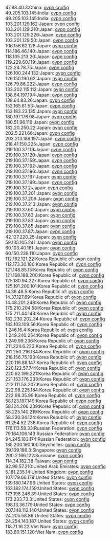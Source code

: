 47.93.40.3:China: [ovpn config](vpn/47_93_40_3.ovpn)  
49.205.103.145:India: [ovpn config](vpn/49_205_103_145.ovpn)  
49.205.103.145:India: [ovpn config](vpn/49_205_103_145.ovpn)  
103.201.129.162:Japan: [ovpn config](vpn/103_201_129_162.ovpn)  
103.201.129.210:Japan: [ovpn config](vpn/103_201_129_210.ovpn)  
103.201.129.226:Japan: [ovpn config](vpn/103_201_129_226.ovpn)  
103.201.129.50:Japan: [ovpn config](vpn/103_201_129_50.ovpn)  
106.156.62.128:Japan: [ovpn config](vpn/106_156_62_128.ovpn)  
114.186.46.140:Japan: [ovpn config](vpn/114_186_46_140.ovpn)  
118.105.213.20:Japan: [ovpn config](vpn/118_105_213_20.ovpn)  
119.229.60.119:Japan: [ovpn config](vpn/119_229_60_119.ovpn)  
122.24.78.75:Japan: [ovpn config](vpn/122_24_78_75.ovpn)  
126.100.244.132:Japan: [ovpn config](vpn/126_100_244_132.ovpn)  
126.150.190.62:Japan: [ovpn config](vpn/126_150_190_62.ovpn)  
126.79.86.222:Japan: [ovpn config](vpn/126_79_86_222.ovpn)  
133.202.115.112:Japan: [ovpn config](vpn/133_202_115_112.ovpn)  
138.64.197.194:Japan: [ovpn config](vpn/138_64_197_194.ovpn)  
138.64.83.26:Japan: [ovpn config](vpn/138_64_83_26.ovpn)  
152.165.61.53:Japan: [ovpn config](vpn/152_165_61_53.ovpn)  
153.183.23.135:Japan: [ovpn config](vpn/153_183_23_135.ovpn)  
180.197.176.98:Japan: [ovpn config](vpn/180_197_176_98.ovpn)  
180.51.96.116:Japan: [ovpn config](vpn/180_51_96_116.ovpn)  
182.20.250.22:Japan: [ovpn config](vpn/182_20_250_22.ovpn)  
202.5.221.66:Japan: [ovpn config](vpn/202_5_221_66.ovpn)  
203.213.189.197:Japan: [ovpn config](vpn/203_213_189_197.ovpn)  
218.41.150.225:Japan: [ovpn config](vpn/218_41_150_225.ovpn)  
219.100.37.119:Japan: [ovpn config](vpn/219_100_37_119.ovpn)  
219.100.37.120:Japan: [ovpn config](vpn/219_100_37_120.ovpn)  
219.100.37.159:Japan: [ovpn config](vpn/219_100_37_159.ovpn)  
219.100.37.192:Japan: [ovpn config](vpn/219_100_37_192.ovpn)  
219.100.37.196:Japan: [ovpn config](vpn/219_100_37_196.ovpn)  
219.100.37.197:Japan: [ovpn config](vpn/219_100_37_197.ovpn)  
219.100.37.199:Japan: [ovpn config](vpn/219_100_37_199.ovpn)  
219.100.37.2:Japan: [ovpn config](vpn/219_100_37_2.ovpn)  
219.100.37.201:Japan: [ovpn config](vpn/219_100_37_201.ovpn)  
219.100.37.209:Japan: [ovpn config](vpn/219_100_37_209.ovpn)  
219.100.37.213:Japan: [ovpn config](vpn/219_100_37_213.ovpn)  
219.100.37.60:Japan: [ovpn config](vpn/219_100_37_60.ovpn)  
219.100.37.63:Japan: [ovpn config](vpn/219_100_37_63.ovpn)  
219.100.37.83:Japan: [ovpn config](vpn/219_100_37_83.ovpn)  
219.100.37.85:Japan: [ovpn config](vpn/219_100_37_85.ovpn)  
219.100.37.87:Japan: [ovpn config](vpn/219_100_37_87.ovpn)  
42.127.220.25:Japan: [ovpn config](vpn/42_127_220_25.ovpn)  
59.135.105.241:Japan: [ovpn config](vpn/59_135_105_241.ovpn)  
60.103.40.161:Japan: [ovpn config](vpn/60_103_40_161.ovpn)  
60.150.238.110:Japan: [ovpn config](vpn/60_150_238_110.ovpn)  
112.162.121.22:Korea Republic of: [ovpn config](vpn/112_162_121_22.ovpn)  
112.173.30.180:Korea Republic of: [ovpn config](vpn/112_173_30_180.ovpn)  
121.148.85.15:Korea Republic of: [ovpn config](vpn/121_148_85_15.ovpn)  
121.168.188.200:Korea Republic of: [ovpn config](vpn/121_168_188_200.ovpn)  
125.180.94.227:Korea Republic of: [ovpn config](vpn/125_180_94_227.ovpn)  
125.191.200.101:Korea Republic of: [ovpn config](vpn/125_191_200_101.ovpn)  
14.36.48.5:Korea Republic of: [ovpn config](vpn/14_36_48_5.ovpn)  
14.37.127.69:Korea Republic of: [ovpn config](vpn/14_37_127_69.ovpn)  
14.48.201.248:Korea Republic of: [ovpn config](vpn/14_48_201_248.ovpn)  
175.210.204.58:Korea Republic of: [ovpn config](vpn/175_210_204_58.ovpn)  
175.211.44.143:Korea Republic of: [ovpn config](vpn/175_211_44_143.ovpn)  
182.230.202.34:Korea Republic of: [ovpn config](vpn/182_230_202_34.ovpn)  
183.103.109.56:Korea Republic of: [ovpn config](vpn/183_103_109_56.ovpn)  
1.246.16.4:Korea Republic of: [ovpn config](vpn/1_246_16_4.ovpn)  
1.249.240.254:Korea Republic of: [ovpn config](vpn/1_249_240_254.ovpn)  
1.249.99.236:Korea Republic of: [ovpn config](vpn/1_249_99_236.ovpn)  
211.224.6.223:Korea Republic of: [ovpn config](vpn/211_224_6_223.ovpn)  
211.250.216.134:Korea Republic of: [ovpn config](vpn/211_250_216_134.ovpn)  
218.156.75.193:Korea Republic of: [ovpn config](vpn/218_156_75_193.ovpn)  
220.116.88.147:Korea Republic of: [ovpn config](vpn/220_116_88_147.ovpn)  
220.122.57.74:Korea Republic of: [ovpn config](vpn/220_122_57_74.ovpn)  
220.92.199.221:Korea Republic of: [ovpn config](vpn/220_92_199_221.ovpn)  
221.153.176.233:Korea Republic of: [ovpn config](vpn/221_153_176_233.ovpn)  
222.111.53.207:Korea Republic of: [ovpn config](vpn/222_111_53_207.ovpn)  
222.98.225.184:Korea Republic of: [ovpn config](vpn/222_98_225_184.ovpn)  
222.98.35.99:Korea Republic of: [ovpn config](vpn/222_98_35_99.ovpn)  
58.123.197.149:Korea Republic of: [ovpn config](vpn/58_123_197_149.ovpn)  
58.124.206.239:Korea Republic of: [ovpn config](vpn/58_124_206_239.ovpn)  
58.225.140.219:Korea Republic of: [ovpn config](vpn/58_225_140_219.ovpn)  
58.230.34.124:Korea Republic of: [ovpn config](vpn/58_230_34_124.ovpn)  
61.254.52.236:Korea Republic of: [ovpn config](vpn/61_254_52_236.ovpn)  
176.113.58.33:Russian Federation: [ovpn config](vpn/176_113_58_33.ovpn)  
79.164.106.143:Russian Federation: [ovpn config](vpn/79_164_106_143.ovpn)  
94.245.183.174:Russian Federation: [ovpn config](vpn/94_245_183_174.ovpn)  
185.200.190.100:Seychelles: [ovpn config](vpn/185_200_190_100.ovpn)  
39.109.186.3:Singapore: [ovpn config](vpn/39_109_186_3.ovpn)  
200.2.166.122:Suriname: [ovpn config](vpn/200_2_166_122.ovpn)  
114.34.182.38:Taiwan: [ovpn config](vpn/114_34_182_38.ovpn)  
92.99.57.210:United Arab Emirates: [ovpn config](vpn/92_99_57_210.ovpn)  
5.181.235.14:United Kingdom: [ovpn config](vpn/5_181_235_14.ovpn)  
107.179.66.179:United States: [ovpn config](vpn/107_179_66_179.ovpn)  
139.180.147.96:United States: [ovpn config](vpn/139_180_147_96.ovpn)  
163.182.174.159:United States: [ovpn config](vpn/163_182_174_159.ovpn)  
173.198.248.39:United States: [ovpn config](vpn/173_198_248_39.ovpn)  
173.233.73.3:United States: [ovpn config](vpn/173_233_73_3.ovpn)  
198.13.36.179:United States: [ovpn config](vpn/198_13_36_179.ovpn)  
207.148.112.140:United States: [ovpn config](vpn/207_148_112_140.ovpn)  
24.205.58.86:United States: [ovpn config](vpn/24_205_58_86.ovpn)  
24.254.143.187:United States: [ovpn config](vpn/24_254_143_187.ovpn)  
118.71.16.22:Viet Nam: [ovpn config](vpn/118_71_16_22.ovpn)  
183.80.151.120:Viet Nam: [ovpn config](vpn/183_80_151_120.ovpn)  
